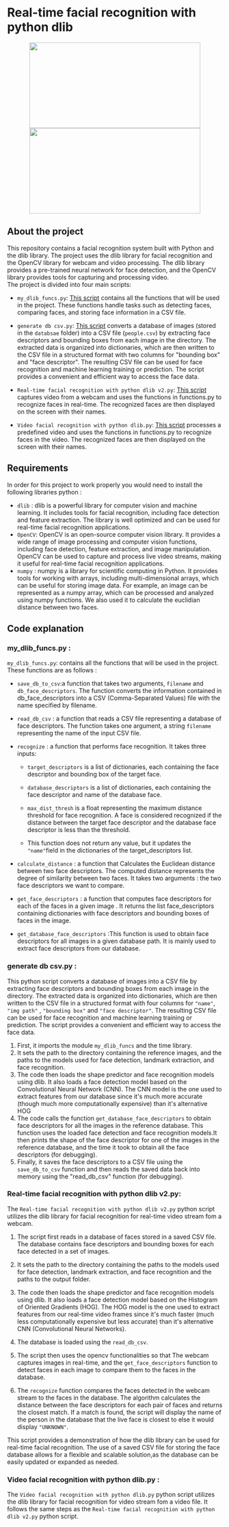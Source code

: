 # Real-time facial recognition with python dlib


<p align="center">
  <img src="https://github.com/mohamedamine99/Real-time-facial-recognition-with-python-dlib/blob/main/Outputs/video_ouput%20GIF.gif" width="400" height="200">
  <img src="https://github.com/mohamedamine99/Real-time-facial-recognition-with-python-dlib/blob/main/Outputs/webcam_output%20GIF.gif" width="400" height="200">
</p>


## About the project
 
This repository contains a facial recognition system built with Python and the dlib library.
The project uses the dlib library for facial recognition and the OpenCV library for webcam and video processing. The dlib library provides a pre-trained neural network for face detection, and the OpenCV library provides tools for capturing and processing video.  
The project is divided into four main scripts:

* `my_dlib_funcs.py`: [This script](https://github.com/mohamedamine99/Real-time-facial-recognition-with-python-dlib/blob/main/my_dlib_funcs.py) contains all the functions that will be used in the project. These functions handle tasks such as detecting faces, comparing faces, and storing face information in a CSV file.

* `generate db csv.py`: [This script](https://github.com/mohamedamine99/Real-time-facial-recognition-with-python-dlib/blob/main/generate%20db%20csv.py) converts a database of images (stored in the `databsae` folder) into a CSV file (`people.csv`) by extracting face descriptors and bounding boxes from each image in the directory. The extracted data is organized into dictionaries, which are then written to the CSV file in a structured format with two columns for "bounding box" and "face descriptor". The resulting CSV file can be used for face recognition and machine learning training or prediction. The script provides a convenient and efficient way to access the face data.

* `Real-time facial recognition with python dlib v2.py`: [This script](https://github.com/mohamedamine99/Real-time-facial-recognition-with-python-dlib/blob/main/Real-time%20facial%20recognition%20with%20python%20dlib%20v2.py) captures video from a webcam and uses the functions in functions.py to recognize faces in real-time. The recognized faces are then displayed on the screen with their names.

* `Video facial recognition with python dlib.py`: [This script](https://github.com/mohamedamine99/Real-time-facial-recognition-with-python-dlib/blob/main/Video%20facial%20recognition%20with%20python%20dlib.py) processes a predefined video and uses the functions in functions.py to recognize faces in the video. The recognized faces are then displayed on the screen with their names.

## Requirements

In order for this project to work properly you would need to install the following libraries python :

* `dlib` : dlib is a powerful library for computer vision and machine learning. It includes tools for facial recognition, including face detection and feature extraction. The library is well optimized and can be used for real-time facial recognition applications.
* `OpenCV`: OpenCV is an open-source computer vision library. It provides a wide range of image processing and computer vision functions, including face detection, feature extraction, and image manipulation. OpenCV can be used to capture and process live video streams, making it useful for real-time facial recognition applications.
* `numpy` : numpy is a library for scientific computing in Python. It provides tools for  working with arrays, including multi-dimensional arrays, which can be useful for storing image data. For example, an image can be represented as a numpy array, which can be processed and analyzed using numpy functions. We also used it to calculate the euclidian distance between two faces.

## Code explanation
 ### my_dlib_funcs.py :
 
`my_dlib_funcs.py`: contains all the functions that will be used in the project. These functions are as follows :

* `save_db_to_csv`:a function that takes two arguments, `filename` and `db_face_descriptors`. The function converts the information contained in db_face_descriptors into a CSV (Comma-Separated Values) file with the name specified by filename.

* `read_db_csv` : a function that reads a CSV file representing a database of face descriptors. The function takes one argument, a string `filename` representing the name of the input CSV file.

* `recognize` : a function that performs face recognition. It takes three inputs: 

     - `target_descriptors` is a list of dictionaries, each containing the face descriptor and bounding box of the target face.      
     - `database_descriptors` is a list of dictionaries, each containing the face descriptor and name of the database face.  
     - `max_dist_thresh` is a float representing the maximum distance threshold for face recognition. A face is considered recognized if the distance between the target face descriptor and the database face descriptor is less than the threshold.

     - This function does not return any value, but it updates the ` "name" `field in the dictionaries of the target_descriptors list.

* `calculate_distance` : a function that Calculates the Euclidean distance between two face descriptors. The computed distance represents the degree of similarity between two faces. It takes two arguments : the two face descriptors we want to compare.

* `get_face_descriptors` : a function that computes face descriptors for each of the faces in a given image . It returns the list face_descriptors containing dictionaries with face descriptors and bounding boxes of faces in the image.

* `get_database_face_descriptors` :This function is used to obtain face descriptors for all images in a given database path. It is mainly used to extract face descriptors from our database.

 ### generate db csv.py :
 
 This python script converts a database of images into a CSV file  by extracting face descriptors and bounding boxes from each image in the directory. 
 The extracted data is organized into dictionaries, which are then written to the CSV file in a structured format with four columns for `"name"`, `"img path"` , `"bounding box"` and `"face descriptor"`.
 The resulting CSV file can be used for face recognition and machine learning training or prediction. 
 The script provides a convenient and efficient way to access the face data.
 
1. First, it imports the module `my_dlib_funcs` and the time library.
2. It sets the path to the directory containing the reference images, and the paths to the models used for face detection, landmark extraction, and face recognition.
3. The code then loads the shape predictor and face recognition models using dlib. It also loads a face detection model based on the Convolutional Neural Network (CNN). The CNN model is the one used to extract features from our database since it's much more accurate (though much more computationally expensive) than it's alternative HOG 
4. The code calls the function `get_database_face_descriptors` to obtain face descriptors for all the images in the reference database. This function uses the loaded face detection and face recognition models.It then prints the shape of the face descriptor for one of the images in the reference database, and the time it took to obtain all the face descriptors (for debugging).
6. Finally, it saves the face descriptors to a CSV file using the `save_db_to_csv` function and then reads the saved data back into memory using the "read_db_csv" function (for debugging).

 ### Real-time facial recognition with python dlib v2.py:
 
The `Real-time facial recognition with python dlib v2.py` python script utilizes the dlib library for facial recognition for real-time video stream fom a webcam.
1. The script first reads in a database of faces stored in a saved CSV file. The database contains face descriptors and bounding boxes for each face detected in a set of images.

2. It sets the path to the directory containing the paths to the models used for face detection, landmark extraction, and face recognition and the paths to the output folder.

3. The code then loads the shape predictor and face recognition models using dlib. It also loads a face detection model based on the Histogram of Oriented Gradients (HOG). The HOG model is the one used to extract features from our real-time video frames since it's much faster (much less computationally expensive but less accurate) than it's alternative CNN (Convolutional Neural Networks).

4. The database is loaded using the `read_db_csv`.

5. The script then uses the opencv functionalities so that The webcam captures images in real-time, and the `get_face_descriptors` function to detect faces in each image to compare them to the faces in the database.

6. The `recognize` function compares the faces detected in the webcam stream to the faces in the database. 
The algorithm calculates the distance between the face descriptors for each pair of faces and returns the closest match. 
If a match is found, the script will display the name of the person in the database that the live face is closest to else it would display `"UNKNOWN"`.


This script provides a demonstration of how the dlib library can be used for real-time facial recognition. 
The use of a saved CSV file for storing the face database allows for a flexible and scalable solution,as the database can be easily updated or expanded as needed. 

 ### Video facial recognition with python dlib.py :
The `Video facial recognition with python dlib.py` python script utilizes the dlib library for facial recognition for video stream fom a video file.
It follows the same steps as the `Real-time facial recognition with python dlib v2.py` python script.

